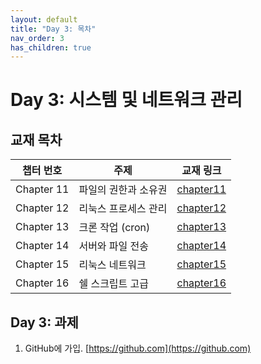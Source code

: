 ```yaml
---
layout: default
title: "Day 3: 목차"
nav_order: 3
has_children: true
---
```


# Day 3: 시스템 및 네트워크 관리

## 교재 목차

| 챕터 번호  | 주제                     | 교재 링크              |
|------------|--------------------------|-------------------------|
| Chapter 11 | 파일의 권한과 소유권      | [chapter11](chapter11/) |
| Chapter 12 | 리눅스 프로세스 관리       | [chapter12](chapter12/) |
| Chapter 13 | 크론 작업 (cron)          | [chapter13](chapter13/) |
| Chapter 14 | 서버와 파일 전송          | [chapter14](chapter14/) |
| Chapter 15 | 리눅스 네트워크            | [chapter15](chapter15/) |
| Chapter 16 | 쉘 스크립트 고급           | [chapter16](chapter16/) |

## Day 3: 과제

1. GitHub에 가입. [https://github.com](https://github.com)

